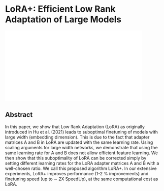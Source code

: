 # LoRA+: Efficient Low Rank Adaptation of Large Models

![](../../blank.jpg)

## Abstract

In this paper, we show that Low Rank Adaptation (LoRA) as originally
introduced in Hu et al. (2021) leads to suboptimal finetuning of models with
large width (embedding dimension). This is due to the fact that adapter
matrices A and B in LoRA are updated with the same learning rate. Using scaling
arguments for large width networks, we demonstrate that using the same learning
rate for A and B does not allow efficient feature learning. We then show that
this suboptimality of LoRA can be corrected simply by setting different
learning rates for the LoRA adapter matrices A and B with a well-chosen ratio.
We call this proposed algorithm LoRA$+$. In our extensive experiments, LoRA$+$
improves performance (1-2 $\%$ improvements) and finetuning speed (up to $\sim$
2X SpeedUp), at the same computational cost as LoRA.

